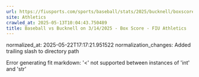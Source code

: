 ```yaml
---
url: https://fiusports.com/sports/baseball/stats/2025/bucknell/boxscore/12742/
site: Athletics
crawled_at: 2025-05-13T10:04:43.750489
title: Baseball vs Bucknell on 3/14/2025 - Box Score - FIU Athletics
---
```

normalized_at: 2025-05-22T17:17:21.951522
normalization_changes: Added trailing slash to directory path

Error generating fit markdown: '<' not supported between instances of 'int' and 'str'